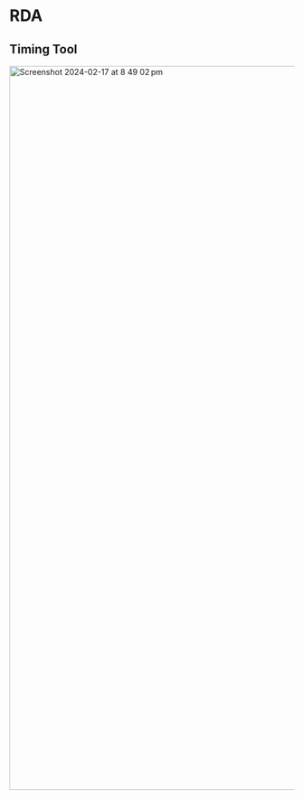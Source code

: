 # RDA

## Timing Tool
<img width="1280" alt="Screenshot 2024-02-17 at 8 49 02 pm" src="https://github.com/MattMattL/Redstone-Design-Automation/assets/60942144/46f2ea89-e5d7-4c5f-9010-aa70f5b788f5">
